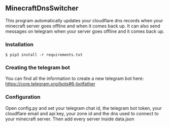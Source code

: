 ## MinecraftDnsSwitcher
This program automatically updates your cloudflare dns records when your minecraft server goes offline and when it comes back up.
It can also send messages on telegram when your server goes offline and it comes back up.

### Installation

    $ pip3 install -r requirements.txt

### Creating the telegram bot
You can find all the information to create a new telegram bot here: https://core.telegram.org/bots#6-botfather

### Configuration
Open config.py and set your telegram chat id, the telegram bot token, your cloudflare email and api key, your zone id and the dns used to connect to your minecraft server.
Then add every server inside data.json